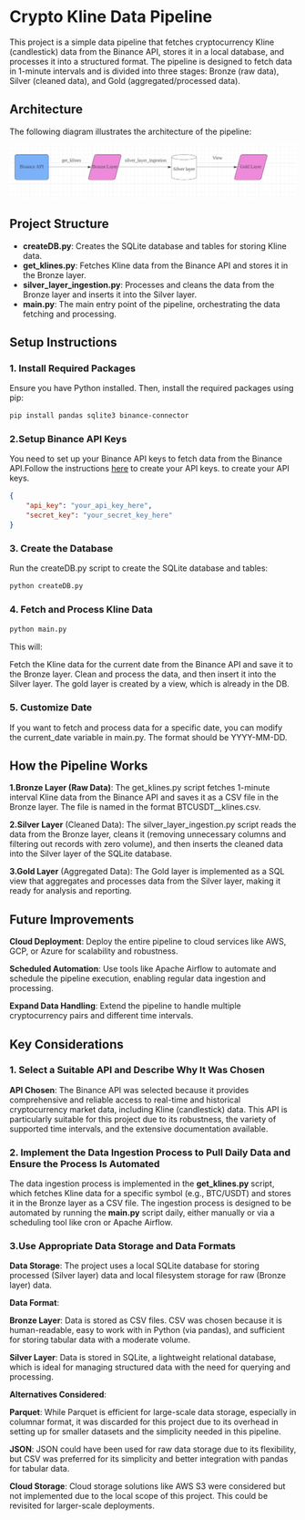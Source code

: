 # Crypto Kline Data Pipeline

This project is a simple data pipeline that fetches cryptocurrency Kline (candlestick) data from the Binance API, stores it in a local database, and processes it into a structured format. The pipeline is designed to fetch data in 1-minute intervals and is divided into three stages: Bronze (raw data), Silver (cleaned data), and Gold (aggregated/processed data).

## Architecture

The following diagram illustrates the architecture of the pipeline:

![Architecture Diagram](https://github.com/siranyzz/Crypto-Kline-Data-Pipeline/blob/main/1725210178503.jpg)

## Project Structure

- **createDB.py**: Creates the SQLite database and tables for storing Kline data.
- **get_klines.py**: Fetches Kline data from the Binance API and stores it in the Bronze layer.
- **silver_layer_ingestion.py**: Processes and cleans the data from the Bronze layer and inserts it into the Silver layer.
- **main.py**: The main entry point of the pipeline, orchestrating the data fetching and processing.

## Setup Instructions

### 1. Install Required Packages

Ensure you have Python installed. Then, install the required packages using pip:

```bash
pip install pandas sqlite3 binance-connector
```
### 2.Setup Binance API Keys
You need to set up your Binance API keys to fetch data from the Binance API.Follow the instructions [here](https://www.binance.com/en-NG/support/faq/how-to-create-api-keys-on-binance-360002502072) to create your API keys.
 to create your API keys.
```json
{
    "api_key": "your_api_key_here",
    "secret_key": "your_secret_key_here"
}
```
### 3. Create the Database
Run the createDB.py script to create the SQLite database and tables:
```bash
python createDB.py
```
### 4. Fetch and Process Kline Data
```bash
python main.py
```
This will:

Fetch the Kline data for the current date from the Binance API and save it to the Bronze layer.
Clean and process the data, and then insert it into the Silver layer.
The gold layer is created by a view, which is already in the DB.

### 5. Customize Date
If you want to fetch and process data for a specific date, you can modify the current_date variable in main.py. The format should be YYYY-MM-DD.

## How the Pipeline Works
**1.Bronze Layer (Raw Data)**: The get_klines.py script fetches 1-minute interval Kline data from the Binance API and saves it as a CSV file in the Bronze layer. The file is named in the format BTCUSDT_<date>_klines.csv.

**2.Silver Layer** (Cleaned Data): The silver_layer_ingestion.py script reads the data from the Bronze layer, cleans it (removing unnecessary columns and filtering out records with zero volume), and then inserts the cleaned data into the Silver layer of the SQLite database.

**3.Gold Layer** (Aggregated Data): The Gold layer is implemented as a SQL view that aggregates and processes data from the Silver layer, making it ready for analysis and reporting.

## Future Improvements
**Cloud Deployment**: Deploy the entire pipeline to cloud services like AWS, GCP, or Azure for scalability and robustness.

**Scheduled Automation**: Use tools like Apache Airflow to automate and schedule the pipeline execution, enabling regular data ingestion and processing.

**Expand Data Handling**: Extend the pipeline to handle multiple cryptocurrency pairs and different time intervals.

## Key Considerations
### 1. Select a Suitable API and Describe Why It Was Chosen
**API Chosen**: The Binance API was selected because it provides comprehensive and reliable access to real-time and historical cryptocurrency market data, including Kline (candlestick) data. This API is particularly suitable for this project due to its robustness, the variety of supported time intervals, and the extensive documentation available.
### 2. Implement the Data Ingestion Process to Pull Daily Data and Ensure the Process Is Automated
The data ingestion process is implemented in the **get_klines.py** script, which fetches Kline data for a specific symbol (e.g., BTC/USDT) and stores it in the Bronze layer as a CSV file. The ingestion process is designed to be automated by running the **main.py** script daily, either manually or via a scheduling tool like cron or Apache Airflow.
### 3.Use Appropriate Data Storage and Data Formats
**Data Storage**: The project uses a local SQLite database for storing processed (Silver layer) data and local filesystem storage for raw (Bronze layer) data.

**Data Format**:

   **Bronze Layer**: Data is stored as CSV files. CSV was chosen because it is human-readable, easy to work with in Python (via pandas), and sufficient for storing tabular data with a moderate volume.
 
   **Silver Layer**: Data is stored in SQLite, a lightweight relational database, which is ideal for managing structured data with the need for querying and processing.
   
**Alternatives Considered**:

**Parquet**: While Parquet is efficient for large-scale data storage, especially in columnar format, it was discarded for this project due to its overhead in setting up for smaller datasets and the simplicity needed in this pipeline.

**JSON**: JSON could have been used for raw data storage due to its flexibility, but CSV was preferred for its simplicity and better integration with pandas for tabular data.

**Cloud Storage**: Cloud storage solutions like AWS S3 were considered but not implemented due to the local scope of this project. This could be revisited for larger-scale deployments.
 
